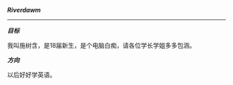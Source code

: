***Riverdawm***

----------




  ***目标***
 
   我叫施树含，是18届新生，是个电脑白痴，请各位学长学姐多多包涵。
 
  ***方向***
 
   以后好好学英语。

